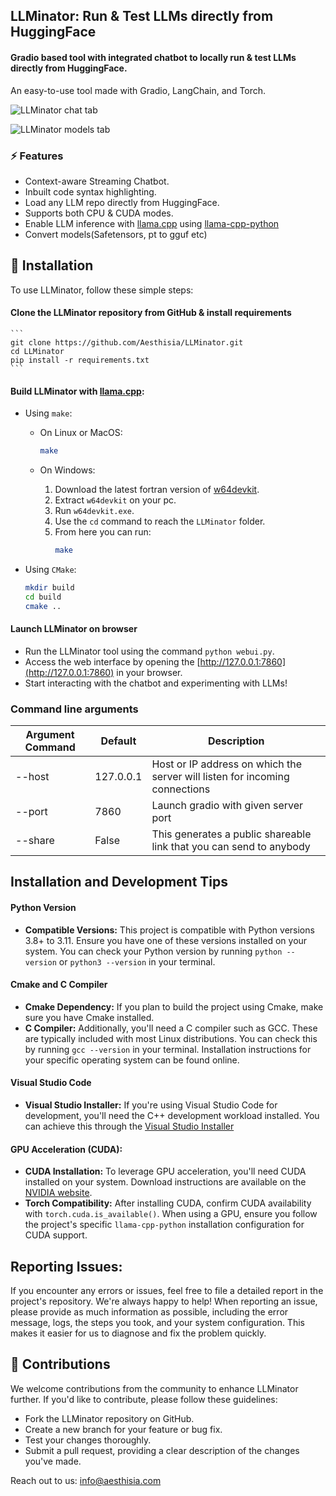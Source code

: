 ## LLMinator: Run & Test LLMs directly from HuggingFace

#### Gradio based tool with integrated chatbot to locally run & test LLMs directly from HuggingFace.

An easy-to-use tool made with Gradio, LangChain, and Torch.

![LLMinator chat tab](https://github.com/Aesthisia/LLMinator/assets/89995648/0c7fd00f-610b-4ad1-8736-1f0cb7d212de)

![LLMinator models tab](https://github.com/Aesthisia/LLMinator/assets/89995648/44c03281-fb76-40c6-b1d3-2e395562ae16)

### ⚡ Features

- Context-aware Streaming Chatbot.
- Inbuilt code syntax highlighting.
- Load any LLM repo directly from HuggingFace.
- Supports both CPU & CUDA modes.
- Enable LLM inference with [llama.cpp](https://github.com/ggerganov/llama.cpp) using [llama-cpp-python](https://github.com/abetlen/llama-cpp-python)
- Convert models(Safetensors, pt to gguf etc)

## 🚀 Installation

To use LLMinator, follow these simple steps:

#### Clone the LLMinator repository from GitHub & install requirements 
    ```
    git clone https://github.com/Aesthisia/LLMinator.git
    cd LLMinator
    pip install -r requirements.txt
    ```
#### Build LLMinator with [llama.cpp](https://github.com/ggerganov/llama.cpp):

  - Using `make`:

    - On Linux or MacOS:

      ```bash
      make
      ```

    - On Windows:

      1. Download the latest fortran version of [w64devkit](https://github.com/skeeto/w64devkit/releases).
      2. Extract `w64devkit` on your pc.
      3. Run `w64devkit.exe`.
      4. Use the `cd` command to reach the `LLMinator` folder.
      5. From here you can run:
         ```bash
         make
         ```

  - Using `CMake`:
    ```bash
    mkdir build
    cd build
    cmake ..
    ```

#### Launch LLMinator on browser
- Run the LLMinator tool using the command `python webui.py`.
- Access the web interface by opening the [http://127.0.0.1:7860](http://127.0.0.1:7860) in your browser.
- Start interacting with the chatbot and experimenting with LLMs!

### Command line arguments

| Argument Command | Default   | Description                                                                 |
| ---------------- | --------- | --------------------------------------------------------------------------- |
| --host           | 127.0.0.1 | Host or IP address on which the server will listen for incoming connections |
| --port           | 7860      | Launch gradio with given server port                                        |
| --share          | False     | This generates a public shareable link that you can send to anybody         |

## Installation and Development Tips

#### Python Version

- **Compatible Versions:** This project is compatible with Python versions 3.8+ to 3.11. Ensure you have one of these versions installed on your system. You can check your Python version by running `python --version` or `python3 --version` in your terminal.

#### Cmake and C Compiler

- **Cmake Dependency:** If you plan to build the project using Cmake, make sure you have Cmake installed.
- **C Compiler:** Additionally, you'll need a C compiler such as GCC. These are typically included with most Linux distributions. You can check this by running `gcc --version` in your terminal. Installation instructions for your specific operating system can be found online.

#### Visual Studio Code

- **Visual Studio Installer:** If you're using Visual Studio Code for development, you'll need the C++ development workload installed. You can achieve this through the [Visual Studio Installer](https://visualstudio.microsoft.com/vs/features/cplusplus/)

#### GPU Acceleration (CUDA):

- **CUDA Installation:** To leverage GPU acceleration, you'll need CUDA installed on your system. Download instructions are available on the [NVIDIA website](https://developer.nvidia.com/cuda-toolkit).
- **Torch Compatibility:** After installing CUDA, confirm CUDA availability with `torch.cuda.is_available()`. When using a GPU, ensure you follow the project's specific `llama-cpp-python` installation configuration for CUDA support.

## Reporting Issues:

If you encounter any errors or issues, feel free to file a detailed report in the project's repository. We're always happy to help! When reporting an issue, please provide as much information as possible, including the error message, logs, the steps you took, and your system configuration. This makes it easier for us to diagnose and fix the problem quickly.

## 🤝 Contributions

We welcome contributions from the community to enhance LLMinator further. If you'd like to contribute, please follow these guidelines:

- Fork the LLMinator repository on GitHub.
- Create a new branch for your feature or bug fix.
- Test your changes thoroughly.
- Submit a pull request, providing a clear description of the changes you've made.

Reach out to us: info@aesthisia.com
